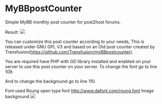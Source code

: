 # MyBBpostCounter
Simple MyBB monthly post counter for post2host forums.

Result: ![](https://p4v.trk1.pw/count/?uid=224)

You can customize this post counter according to your needs, This is released under GNU GPL V3 and based on an Old post counter created by Transfusion(https://github.com/Transfusion/myBBpostcounter).

You are required have PHP with GD library installed and enabled on your server to use this post counter on your server.
To change the font go to line 109.

And to change the background go to line 110.


Font used Roung open type font http://www.dafont.com/roung.font
Image background ![](https://cloud.githubusercontent.com/assets/14052923/15786249/4d41d0d8-29d9-11e6-8142-13a29dfface2.png)

